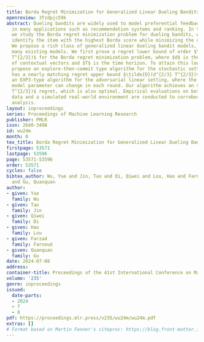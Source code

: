 ```yaml
---
title: Borda Regret Minimization for Generalized Linear Dueling Bandits
openreview: 3Tzdpjc59k
abstract: Dueling bandits are widely used to model preferential feedback prevalent
  in many applications such as recommendation systems and ranking. In this paper,
  we study the Borda regret minimization problem for dueling bandits, which aims to
  identify the item with the highest Borda score while minimizing the cumulative regret.
  We propose a rich class of generalized linear dueling bandit models, which cover
  many existing models. We first prove a regret lower bound of order $\Omega(d^{2/3}
  T^{2/3})$ for the Borda regret minimization problem, where $d$ is the dimension
  of contextual vectors and $T$ is the time horizon. To attain this lower bound, we
  propose an explore-then-commit type algorithm for the stochastic setting, which
  has a nearly matching regret upper bound $\tilde{O}(d^{2/3} T^{2/3})$. We also propose
  an EXP3-type algorithm for the adversarial linear setting, where the underlying
  model parameter can change in each round. Our algorithm achieves an $\tilde{O}(d^{2/3}
  T^{2/3})$ regret, which is also optimal. Empirical evaluations on both synthetic
  data and a simulated real-world environment are conducted to corroborate our theoretical
  analysis.
layout: inproceedings
series: Proceedings of Machine Learning Research
publisher: PMLR
issn: 2640-3498
id: wu24m
month: 0
tex_title: Borda Regret Minimization for Generalized Linear Dueling Bandits
firstpage: 53571
lastpage: 53596
page: 53571-53596
order: 53571
cycles: false
bibtex_author: Wu, Yue and Jin, Tao and Di, Qiwei and Lou, Hao and Farnoud, Farzad
  and Gu, Quanquan
author:
- given: Yue
  family: Wu
- given: Tao
  family: Jin
- given: Qiwei
  family: Di
- given: Hao
  family: Lou
- given: Farzad
  family: Farnoud
- given: Quanquan
  family: Gu
date: 2024-07-08
address:
container-title: Proceedings of the 41st International Conference on Machine Learning
volume: '235'
genre: inproceedings
issued:
  date-parts:
  - 2024
  - 7
  - 8
pdf: https://proceedings.mlr.press/v235/wu24m/wu24m.pdf
extras: []
# Format based on Martin Fenner's citeproc: https://blog.front-matter.io/posts/citeproc-yaml-for-bibliographies/
---
```

